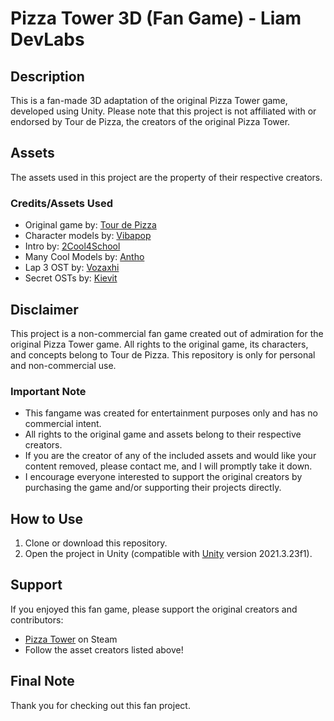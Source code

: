 # Pizza Tower 3D (Fan Game) - Liam DevLabs
 
## Description
This is a fan-made 3D adaptation of the original Pizza Tower game, developed using Unity. Please note that this project is not affiliated with or endorsed by Tour de Pizza, the creators of the original Pizza Tower.

## Assets
The assets used in this project are the property of their respective creators.

### Credits/Assets Used
- Original game by:    [Tour de Pizza](https://store.steampowered.com/search/?developer=Tour%20De%20Pizza)
- Character models by: [Vibapop](https://sketchfab.com/VibaPop) 
- Intro by:            [2Cool4School](https://www.youtube.com/@2cool4school2)
- Many Cool Models by: [Antho](https://www.youtube.com/@antho33d) 
- Lap 3 OST by:        [Vozaxhi](https://www.youtube.com/@vozaxhi)
- Secret OSTs by:      [Kievit](https://www.youtube.com/@Kievit_)

## Disclaimer
This project is a non-commercial fan game created out of admiration for the original Pizza Tower game. All rights to the original game, its characters, and concepts belong to Tour de Pizza. This repository is only for personal and non-commercial  use.

### Important Note
- This fangame was created for entertainment purposes only and has no commercial intent.
- All rights to the original game and assets belong to their respective creators.
- If you are the creator of any of the included assets and would like your content removed, please contact me, and I will promptly take it down.
- I encourage everyone interested to support the original creators by purchasing the game and/or supporting their projects directly.

## How to Use
1. Clone or download this repository.
2. Open the project in Unity (compatible with [Unity](https://unity.com/releases/editor/archive) version 2021.3.23f1).

## Support
If you enjoyed this fan game, please support the original creators and contributors:
- [Pizza Tower](https://store.steampowered.com/app/2231450/Pizza_Tower/) on Steam
- Follow the asset creators listed above!

## Final Note
Thank you for checking out this fan project. 
